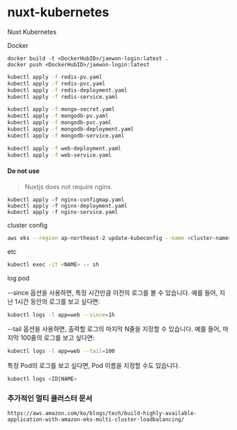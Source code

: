 # nuxt-kubernetes
Nuxt Kubernetes

Docker
```docker
docker build -t <DockerHubID>/jaewon-login:latest . 
docker push <DockerHubID>/jaewon-login:latest 
```

```sh
kubectl apply -f redis-pv.yaml
kubectl apply -f redis-pvc.yaml
kubectl apply -f redis-deployment.yaml
kubectl apply -f redis-service.yaml
```

```sh
kubectl apply -f mongo-secret.yaml
kubectl apply -f mongodb-pv.yaml
kubectl apply -f mongodb-pvc.yaml
kubectl apply -f mongodb-deployment.yaml
kubectl apply -f mongodb-service.yaml
```

```sh
kubectl apply -f web-deployment.yaml
kubectl apply -f web-service.yaml
```

#### Do not use
> Nuxtjs does not require nginx.
```
kubectl apply -f nginx-configmap.yaml
kubectl apply -f nginx-deployment.yaml
kubectl apply -f nginx-service.yaml
```


cluster config
```sh
aws eks --region ap-northeast-2 update-kubeconfig --name <cluster-name>
```

etc
```sh
kubectl exec -it <NAME> -- sh
```

log pod 

--since 옵션을 사용하면, 특정 시간만큼 이전의 로그를 볼 수 있습니다. 예를 들어, 지난 1시간 동안의 로그를 보고 싶다면:


```sh
kubectl logs -l app=web --since=1h

```

--tail 옵션을 사용하면, 출력할 로그의 마지막 N줄을 지정할 수 있습니다. 예를 들어, 마지막 100줄의 로그를 보고 싶다면:
```sh
kubectl logs -l app=web --tail=100

```
특정 Pod의 로그를 보고 싶다면, Pod 이름을 지정할 수도 있습니다.
```sh
kubectl logs <ID|NAME>
```



### 추가적인 멀티 클러스터 문서 
```
https://aws.amazon.com/ko/blogs/tech/build-highly-available-application-with-amazon-eks-multi-cluster-loadbalancing/
```


